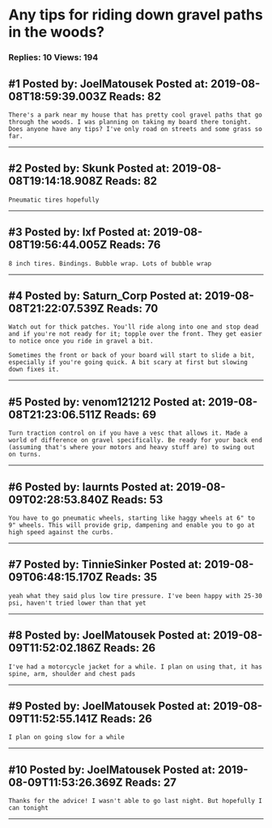 # Any tips for riding down gravel paths in the woods?

### Replies: 10 Views: 194

## \#1 Posted by: JoelMatousek Posted at: 2019-08-08T18:59:39.003Z Reads: 82

```
There's a park near my house that has pretty cool gravel paths that go through the woods. I was planning on taking my board there tonight. Does anyone have any tips? I've only road on streets and some grass so far.
```

---
## \#2 Posted by: Skunk Posted at: 2019-08-08T19:14:18.908Z Reads: 82

```
Pneumatic tires hopefully
```

---
## \#3 Posted by: Ixf Posted at: 2019-08-08T19:56:44.005Z Reads: 76

```
8 inch tires. Bindings. Bubble wrap. Lots of bubble wrap
```

---
## \#4 Posted by: Saturn_Corp Posted at: 2019-08-08T21:22:07.539Z Reads: 70

```
Watch out for thick patches. You'll ride along into one and stop dead and if you're not ready for it; topple over the front. They get easier to notice once you ride in gravel a bit.

Sometimes the front or back of your board will start to slide a bit, especially if you're going quick. A bit scary at first but slowing down fixes it.
```

---
## \#5 Posted by: venom121212 Posted at: 2019-08-08T21:23:06.511Z Reads: 69

```
Turn traction control on if you have a vesc that allows it. Made a world of difference on gravel specifically. Be ready for your back end (assuming that's where your motors and heavy stuff are) to swing out on turns.
```

---
## \#6 Posted by: laurnts Posted at: 2019-08-09T02:28:53.840Z Reads: 53

```
You have to go pneumatic wheels, starting like haggy wheels at 6" to 9" wheels. This will provide grip, dampening and enable you to go at high speed against the curbs.
```

---
## \#7 Posted by: TinnieSinker Posted at: 2019-08-09T06:48:15.170Z Reads: 35

```
yeah what they said plus low tire pressure. I've been happy with 25-30 psi, haven't tried lower than that yet
```

---
## \#8 Posted by: JoelMatousek Posted at: 2019-08-09T11:52:02.186Z Reads: 26

```
I've had a motorcycle jacket for a while. I plan on using that, it has spine, arm, shoulder and chest pads
```

---
## \#9 Posted by: JoelMatousek Posted at: 2019-08-09T11:52:55.141Z Reads: 26

```
I plan on going slow for a while
```

---
## \#10 Posted by: JoelMatousek Posted at: 2019-08-09T11:53:26.369Z Reads: 27

```
Thanks for the advice! I wasn't able to go last night. But hopefully I can tonight
```

---
